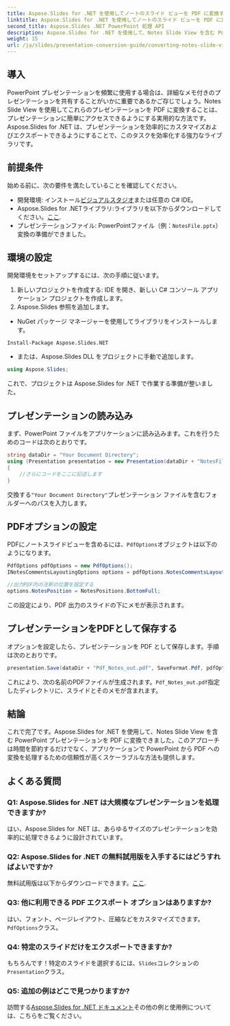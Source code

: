 ```yaml
---
title: Aspose.Slides for .NET を使用してノートのスライド ビューを PDF に変換する
linktitle: Aspose.Slides for .NET を使用してノートのスライド ビューを PDF に変換する
second_title: Aspose.Slides .NET PowerPoint 処理 API
description: Aspose.Slides for .NET を使用して、Notes Slide View を含む PowerPoint プレゼンテーションを PDF 形式に簡単に変換する方法を学びます。このガイドには詳細な手順が記載されています。
weight: 15
url: /ja/slides/presentation-conversion-guide/converting-notes-slide-view-to-pdf/
---
```

## 導入

PowerPoint プレゼンテーションを頻繁に使用する場合は、詳細なメモ付きのプレゼンテーションを共有することがいかに重要であるかご存じでしょう。Notes Slide View を使用してこれらのプレゼンテーションを PDF に変換することは、プレゼンテーションに簡単にアクセスできるようにする実用的な方法です。Aspose.Slides for .NET は、プレゼンテーションを効率的にカスタマイズおよびエクスポートできるようにすることで、このタスクを効率化する強力なライブラリです。

## 前提条件

始める前に、次の要件を満たしていることを確認してください。

- 開発環境: インストール[ビジュアルスタジオ](https://visualstudio.microsoft.com/)または任意の C# IDE。
-  Aspose.Slides for .NETライブラリ:ライブラリを以下からダウンロードしてください。[ここ](https://releases.aspose.com/slides/net/).
- プレゼンテーションファイル: PowerPointファイル（例：`NotesFile.pptx`）変換の準備ができました。

## 環境の設定

開発環境をセットアップするには、次の手順に従います。

1. 新しいプロジェクトを作成する: IDE を開き、新しい C# コンソール アプリケーション プロジェクトを作成します。
2. Aspose.Slides 参照を追加します。 
- NuGet パッケージ マネージャーを使用してライブラリをインストールします。
 ```
 Install-Package Aspose.Slides.NET
 ```
- または、Aspose.Slides DLL をプロジェクトに手動で追加します。

```csharp
using Aspose.Slides;
```
これで、プロジェクトは Aspose.Slides for .NET で作業する準備が整いました。

## プレゼンテーションの読み込み

まず、PowerPoint ファイルをアプリケーションに読み込みます。これを行うためのコードは次のとおりです。

```csharp
string dataDir = "Your Document Directory";
using (Presentation presentation = new Presentation(dataDir + "NotesFile.pptx"))
{
	//さらにコードをここに記述します
}

```

交換する`"Your Document Directory"`プレゼンテーション ファイルを含むフォルダーへのパスを入力します。

## PDFオプションの設定

PDFにノートスライドビューを含めるには、`PdfOptions`オブジェクトは以下のようになります。

```csharp
PdfOptions pdfOptions = new PdfOptions();
INotesCommentsLayoutingOptions options = pdfOptions.NotesCommentsLayouting;

//出力PDF内の注釈の位置を設定する
options.NotesPosition = NotesPositions.BottomFull;
```

この設定により、PDF 出力のスライドの下にメモが表示されます。

## プレゼンテーションをPDFとして保存する

オプションを設定したら、プレゼンテーションを PDF として保存します。手順は次のとおりです。

```csharp
presentation.Save(dataDir + "Pdf_Notes_out.pdf", SaveFormat.Pdf, pdfOptions);
```

これにより、次の名前のPDFファイルが生成されます。`Pdf_Notes_out.pdf`指定したディレクトリに、スライドとそのメモが含まれます。

## 結論

これで完了です。Aspose.Slides for .NET を使用して、Notes Slide View を含む PowerPoint プレゼンテーションを PDF に変換できました。このアプローチは時間を節約するだけでなく、アプリケーションで PowerPoint から PDF への変換を処理するための信頼性が高くスケーラブルな方法も提供します。

## よくある質問

### Q1: Aspose.Slides for .NET は大規模なプレゼンテーションを処理できますか?
はい、Aspose.Slides for .NET は、あらゆるサイズのプレゼンテーションを効率的に処理できるように設計されています。

### Q2: Aspose.Slides for .NET の無料試用版を入手するにはどうすればよいですか?
無料試用版は以下からダウンロードできます。[ここ](https://releases.aspose.com/).

### Q3: 他に利用できる PDF エクスポート オプションはありますか?
はい、フォント、ページレイアウト、圧縮などをカスタマイズできます。`PdfOptions`クラス。

### Q4: 特定のスライドだけをエクスポートできますか?
もちろんです！特定のスライドを選択するには、`Slides`コレクションの`Presentation`クラス。

### Q5: 追加の例はどこで見つかりますか?
訪問する[Aspose.Slides for .NET ドキュメント](https://reference.aspose.com/slides/net/)その他の例と使用例については、こちらをご覧ください。